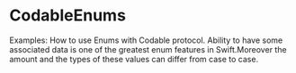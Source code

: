 # CodableEnums
Examples: How to use Enums with Codable protocol. Ability to have some associated data is one of the greatest enum features in Swift.Moreover the amount and the types of these values can differ from case to case.


